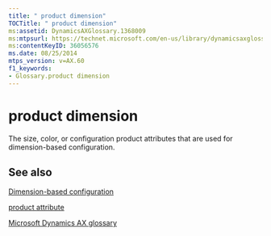 ```yaml
---
title: " product dimension"
TOCTitle: " product dimension"
ms:assetid: DynamicsAXGlossary.1368009
ms:mtpsurl: https://technet.microsoft.com/en-us/library/dynamicsaxglossary.1368009(v=AX.60)
ms:contentKeyID: 36056576
ms.date: 08/25/2014
mtps_version: v=AX.60
f1_keywords:
- Glossary.product dimension
---
```


# product dimension

The size, color, or configuration product attributes that are used for dimension-based configuration.

## See also

[Dimension-based configuration](dimension-based-configuration.md)

[product attribute](product-attribute.md)

[Microsoft Dynamics AX glossary](glossary/microsoft-dynamics-ax-glossary.md)

  


